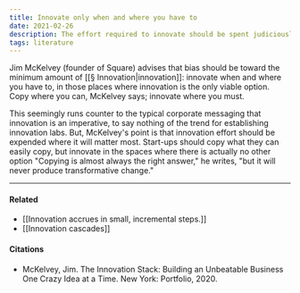 ```yaml
---
title: Innovate only when and where you have to
date: 2021-02-26
description: The effort required to innovate should be spent judiciously on those areas where it is impossible to copy or adopt existing options.
tags: literature
---
```


Jim McKelvey (founder of Square) advises that bias should be toward the minimum amount of [[§ Innovation|innovation]]: innovate when and where you have to, in those places where innovation is the only viable option. Copy where you can, McKelvey says; innovate where you must. 

This seemingly runs counter to the typical corporate messaging that innovation is an imperative, to say nothing of the trend for establishing innovation labs. But, McKelvey's point is that innovation effort should be expended where it will matter most. Start-ups should copy what they can easily copy, but innovate in the spaces where there is actually no other option "Copying is almost always the right answer," he writes, "but it will never produce transformative change."

---
#### Related
- [[Innovation accrues in small, incremental steps.]]
- [[Innovation cascades]]

#### Citations
- McKelvey, Jim. The Innovation Stack: Building an Unbeatable Business One Crazy Idea at a Time. New York: Portfolio, 2020.